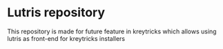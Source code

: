 # Lutris repository
This repository is made for future feature in kreytricks which allows using lutris as front-end for kreytricks installers
